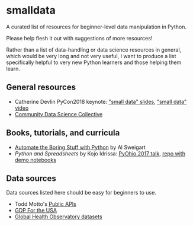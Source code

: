 # smalldata

A curated list of resources for beginner-level data manipulation in Python.

Please help flesh it out with suggestions of more resources!

Rather than a list of data-handling or data science resources in 
general, which would be very long and not very useful, I want to 
produce a list specifically helpful to very new Python learners 
and those helping them learn.

## General resources

- Catherine Devlin PyCon2018 keynote: ["small data" slides](https://github.com/catherinedevlin/talks/blob/master/pycon_2018/smalldata.rst), ["small data" video](https://www.youtube.com/watch?v=3kta4GB3PAw)
- [Community Data Science Collective](https://wiki.communitydata.cc/Main_Page)

## Books, tutorials, and curricula

- [Automate the Boring Stuff with Python](https://automatetheboringstuff.com/) by Al Sweigart 
- _Python and Spreadsheets_ by Kojo Idrissa: [PyOhio 2017 talk](http://pyvideo.org/pyohio-2017/python-and-spreadsheets-2017-edition.html), [repo with demo notebooks](https://github.com/kojoidrissa/pyohio_2017)


## Data sources 

Data sources listed here should be easy for beginners to use.

- Todd Motto's [Public APIs](https://github.com/toddmotto/public-apis) 
- [GDP For the USA](https://data.worldbank.org/indicator/NY.GDP.MKTP.CD)
- [Global Health Observatory datasets](http://apps.who.int/gho/data/node.home)



